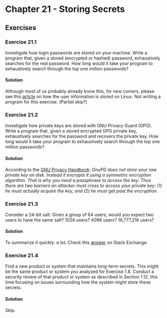 # Chapter 21 - Storing Secrets

## Exercises

### Exercise 21.1

Investigate how login passwords are stored on your machine. Write a program that, given a stored (encrypted or hashed) password, exhaustively searches for the real password. How long would it take your program to exhaustively search through the top one million passwords?

#### Solution

Although most of us probably already know this, for new comers, please see this [article](https://tldp.org/HOWTO/User-Authentication-HOWTO/x71.html) on how the user information is stored on Linux. Not writing a program for this exercise. (Partial skip?)

### Exercise 21.2

Investigate how private keys are stored with GNU Privacy Guard (GPG). Write a program that, given a stored encrypted GPG private key, exhaustively searches for the password and recovers the private key. How long would it take your program to exhaustively search through the top one million passwords?

#### Solution

According to the [GNU Privacy Handbook](https://www.gnupg.org/gph/en/manual/c481.html): *GnuPG does not store your raw private key on disk. Instead it encrypts it using a symmetric encryption algorithm. That is why you need a passphrase to access the key. Thus there are two barriers an attacker must cross to access your private key: (1) he must actually acquire the key, and (2) he must get past the encryption.*

### Exercise 21.3

Consider a 24-bit salt. Given a group of 64 users, would you expect two users to have the same salt? 1024 users? 4096 users? 16,777,216 users?

#### Solution

To summarize it quickly: *a lot*. Check this [answer](https://security.stackexchange.com/questions/10659/general-purpose-slow-unique-hash-routine-for-dup-checking-of-private-data-witho/10661#10661) on Stack Exchange.

### Exercise 21.4

Find a new product or system that maintains long-term secrets. This might be the same product or system you analyzed for Exercise 1.8. Conduct a security review of that product or system as described in Section 1.12, this time focusing on issues surrounding how the system might store these secrets.

#### Solution

Skip.
